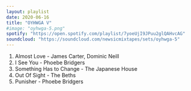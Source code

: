 ```yaml
---
layout: playlist
date: 2020-06-16
title: "OYHWGA V"
#image: "oyhwga-5.png"
spotify: "https://open.spotify.com/playlist/7yoeUjI9JPuu2glQAHvcAG"
soundcloud: "https://soundcloud.com/newsicmixtapes/sets/oyhwga-5"
---
```


<ol>
    <li>Almost Love - James Carter, Dominic Neill</li>
    <li>I See You - Phoebe Bridgers</li>
    <li>Something Has to Change - The Japanese House</li>
    <li>Out Of Sight - The Beths</li>
    <li>Punisher - Phoebe Bridgers</li>
</ol>